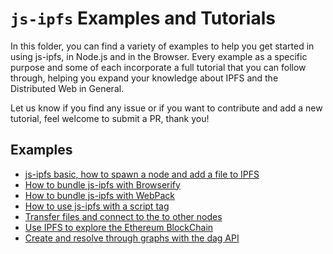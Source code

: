 # `js-ipfs` Examples and Tutorials

In this folder, you can find a variety of examples to help you get started in using js-ipfs, in Node.js and in the Browser. Every example as a specific purpose and some of each incorporate a full tutorial that you can follow through, helping you expand your knowledge about IPFS and the Distributed Web in General.

Let us know if you find any issue or if you want to contribute and add a new tutorial, feel welcome to submit a PR, thank you!

## Examples

- [js-ipfs basic, how to spawn a node and add a file to IPFS](./basics)
- [How to bundle js-ipfs with Browserify](./bundle-browserify)
- [How to bundle js-ipfs with WebPack](./bundle-webpack)
- [How to use js-ipfs with a script tag](./browser-script-tag)
- [Transfer files and connect to the to other nodes](./transfer-files)
- [Use IPFS to explore the Ethereum BlockChain](./explore-ethereum)
- [Create and resolve through graphs with the dag API](./dag)
